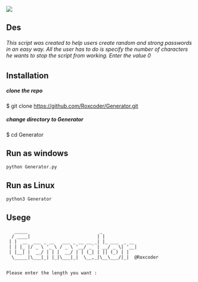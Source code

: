 <p align=center>

<a target="_blank" href="https://www.python.org/downloads/" title="Python version"><img src="https://img.shields.io/badge/python-%3E=_3.6-green.svg"></a>

</p>



## Des

###### This script was created to help users create random and strong passwords in an easy way. All the user has to do is specify the number of characters he wants to stop the script from working. Enter the value 0


## Installation 


##### clone the repo
$ git clone https://github.com/Roxcoder/Generator.git

##### change directory to Generator
$ cd Generator

## Run as windows

```console
python Generator.py
```
## Run as Linux
```console
python3 Generator
```

## Usege 

```console
   _____                           _                     
  / ____|                         | |                    
 | |  __  ___ _ __   ___ _ __ __ _| |_ ___  _ __         
 | | |_ |/ _ \ '_ \ / _ \ '__/ _` | __/ _ \| '__|        
 | |__| |  __/ | | |  __/ | | (_| | || (_) | |           
  \_____|\___|_| |_|\___|_|  \__,_|\__\___/|_|  @Roxcoder


Please enter the length you want :
```
